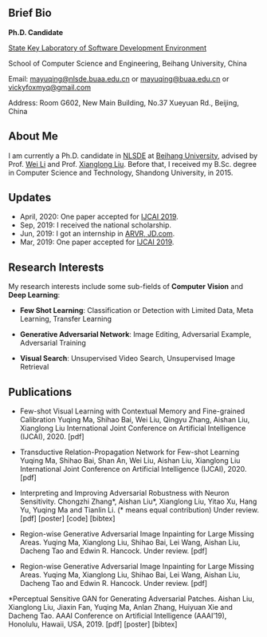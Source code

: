 ## Brief Bio
**Ph.D. Candidate**

[State Key Laboratory of Software Development Environment](http://www.nlsde.buaa.edu.cn/)

School of Computer Science and Engineering, Beihang University, China

Email: mayuqing@nlsde.buaa.edu.cn or
             mayuqing@buaa.edu.cn or
             vickyfoxmyq@gmail.com

Address: Room G602, New Main Building, No.37 Xueyuan Rd., Beijing, China

## About Me
I am currently a Ph.D. candidate in [NLSDE](http://www.nlsde.buaa.edu.cn/) at [Beihang University](https://www.buaa.edu.cn/), advised by Prof. [Wei Li](http://sites.nlsde.buaa.edu.cn/~liwei/) and Prof. [Xianglong Liu](http://sites.nlsde.buaa.edu.cn/~xlliu/). Before that, I received my B.Sc. degree in Computer Science and Technology, Shandong University, in 2015.

## Updates
* April, 2020: One paper accepted for [IJCAI 2019](https://www.ijcai20.org/).
* Sep, 2019: I received the national scholarship.
* Jun, 2019: I got an internship in [ARVR, JD.com](https://ar.jd.com/).
* Mar, 2019: One paper accepted for [IJCAI 2019](http://ijcai19.org/).

## Research Interests
My research interests include some sub-fields of **Computer Vision** and **Deep Learning**:
* **Few Shot Learning**: Classification or Detection with Limited Data, Meta Learning, Transfer Learning

* **Generative Adversarial Network**: Image Editing, Adversarial Example, Adversarial Training

* **Visual Search**: Unsupervised Video Search, Unsupervised Image Retrieval

## Publications
* Few-shot Visual Learning with Contextual Memory and Fine-grained Calibration
Yuqing Ma, Shihao Bai, Wei Liu, Qingyu Zhang, Aishan Liu, Xianglong Liu
International Joint Conference on Artificial Intelligence (IJCAI), 2020.
[pdf]

* Transductive Relation-Propagation Network for Few-shot Learning
Yuqing Ma, Shihao Bai, Shan An, Wei Liu, Aishan Liu, Xianglong Liu
International Joint Conference on Artificial Intelligence (IJCAI), 2020.
[pdf]

* Interpreting and Improving Adversarial Robustness with Neuron Sensitivity.
Chongzhi Zhang*, Aishan Liu*, Xianglong Liu, Yitao Xu, Hang Yu, Yuqing Ma and Tianlin Li. (* means equal contribution)
Under review.
[pdf] [poster] [code] [bibtex]

* Region-wise Generative Adversarial Image Inpainting for Large Missing Areas.
Yuqing Ma, Xianglong Liu, Shihao Bai, Lei Wang, Aishan Liu, Dacheng Tao and Edwin R. Hancock.
Under review.
[pdf]

* Region-wise Generative Adversarial Image Inpainting for Large Missing Areas.
Yuqing Ma, Xianglong Liu, Shihao Bai, Lei Wang, Aishan Liu, Dacheng Tao and Edwin R. Hancock.
Under review.
[pdf]

*Perceptual Sensitive GAN for Generating Adversarial Patches.
Aishan Liu, Xianglong Liu, Jiaxin Fan, Yuqing Ma, Anlan Zhang, Huiyuan Xie and Dacheng Tao.
AAAI Conference on Artificial Intelligence (AAAI’19), Honolulu, Hawaii, USA, 2019.
[pdf] [poster] [bibtex]

